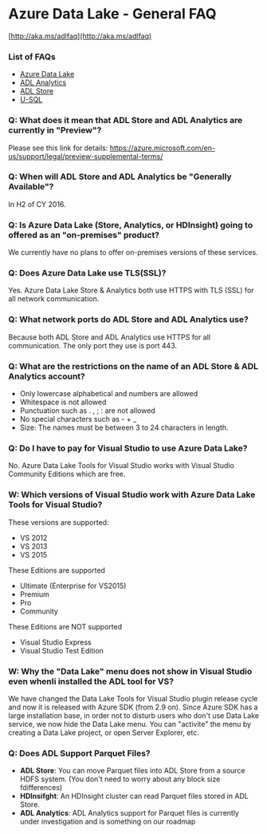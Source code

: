 # Azure Data Lake - General FAQ

[http://aka.ms/adlfaq](http://aka.ms/adlfaq)
 
### List of FAQs
* [Azure Data Lake](http://aka.ms/adlfaq)
* [ADL Analytics](http://aka.ms/adlafaq)
* [ADL Store](http://aka.ms/adlsfaq)
* [U-SQL ](http://aka.ms/usqlfaq)

### Q: What does it mean that  ADL Store and ADL Analytics are currently in "Preview"?

Please see this link for details: https://azure.microsoft.com/en-us/support/legal/preview-supplemental-terms/

### Q: When will ADL Store and ADL Analytics be "Generally Available"?

In H2 of CY 2016.

### Q: Is Azure Data Lake (Store, Analytics, or HDInsight) going to offered as an "on-premises" product?

We currently have no plans to offer on-premises versions of these services. 

### Q: Does Azure Data Lake use TLS(SSL)?

Yes. Azure Data Lake Store & Analytics both use HTTPS with TLS (SSL) for all network communication.

### Q: What network ports do ADL Store and ADL Analytics use?

Because both ADL Store and ADL Analytics use HTTPS for all communication. The only port they use is port 443.

### Q: What are the  restrictions on the name of an ADL Store & ADL Analytics account?

* Only lowercase alphabetical and numbers are allowed
* Whitespace is not allowed
* Punctuation such as . , ; : are not allowed
* No special characters such as - + _
* Size: The names must be between 3 to 24 characters in length.

### Q: Do I have to pay for Visual Studio to use Azure Data Lake?

No. Azure Data Lake Tools for Visual Studio works with Visual Studio Community Editions which are free.

### W: Which versions of Visual Studio work with Azure Data Lake Tools for Visual Studio?

These versions are supported:
- VS 2012
- VS 2013
- VS 2015

These Editions are supported 
- Ultimate (Enterprise for VS2015)
- Premium
- Pro
- Community

These Editions are NOT supported
- Visual Studio Express
- Visual Studio Test Edition

### W: Why the "Data Lake" menu does not show in Visual Studio even whenIi installed the ADL tool for VS?

We have changed the Data Lake Tools for Visual Studio plugin release cycle and now it is released with Azure SDK (from 2.9 on). Since Azure SDK has a large installation base, in order not to disturb users who don't use Data Lake service, we now hide the Data Lake menu. You can "activite" the menu by creating a Data Lake project, or open Server Explorer, etc.

### Q: Does ADL Support Parquet Files?

* **ADL Store**: You can move Parquet files into ADL Store from a source HDFS system. (You don't need to worry about any block size fdifferences)
* **HDInsifght**: An HDInsight cluster can read Parquet files stored in ADL Store.
* **ADL Analytics**: ADL Analytics support for Parquet files is currently under investigation and is something on our roadmap

